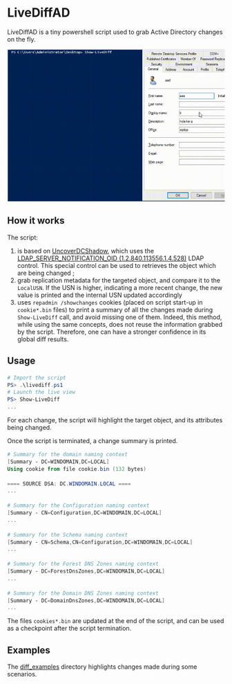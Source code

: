# LiveDiffAD

LiveDiffAD is a tiny powershell script used to grab Active Directory changes on the fly.

![](demo.gif)

## How it works

The script:

1. is based on [UncoverDCShadow](https://github.com/AlsidOfficial/UncoverDCShadow), which uses the [LDAP_SERVER_NOTIFICATION_OID (1.2.840.113556.1.4.528)](https://msdn.microsoft.com/en-us/library/cc223320.aspx) LDAP control. This special control can be used to retrieves the object which are being changed ;
2. grab replication metadata for the targeted object, and compare it to the `LocalUSN`. If the USN is higher, indicating a more recent change, the new value is printed and the internal USN updated accordingly
3. uses `repadmin /showchanges` cookies (placed on script start-up in `cookie*.bin` files) to print a summary of all the changes made during `Show-LiveDiff` call, and avoid missing one of them. Indeed, this method, while using the same concepts, does not reuse the information grabbed by the script. Therefore, one can have a stronger confidence in its global diff results.

## Usage

```powershell
# Import the script
PS> .\livediff.ps1
# Launch the live view
PS> Show-LiveDiff
...
```

For each change, the script will highlight the target object, and its attributes being changed.

Once the script is terminated, a change summary is printed.

```powershell
# Summary for the domain naming context
[Summary - DC=WINDOMAIN,DC=LOCAL]
Using cookie from file cookie.bin (132 bytes)

==== SOURCE DSA: DC.WINDOMAIN.LOCAL ====
...

# Summary for the Configuration naming context
[Summary - CN=Configuration,DC=WINDOMAIN,DC=LOCAL]
...

# Summary for the Schema naming context
[Summary - CN=Schema,CN=Configuration,DC=WINDOMAIN,DC=LOCAL]
...

# Summary for the Forest DNS Zones naming context
[Summary - DC=ForestDnsZones,DC=WINDOMAIN,DC=LOCAL]
...

# Summary for the Domain DNS Zones naming context
[Summary - DC=DomainDnsZones,DC=WINDOMAIN,DC=LOCAL]
...
```

The files `cookies*.bin` are updated at the end of the script, and can be used as a checkpoint after the script termination.

## Examples

The [diff_examples](./diff_examples) directory highlights changes made during some scenarios.
